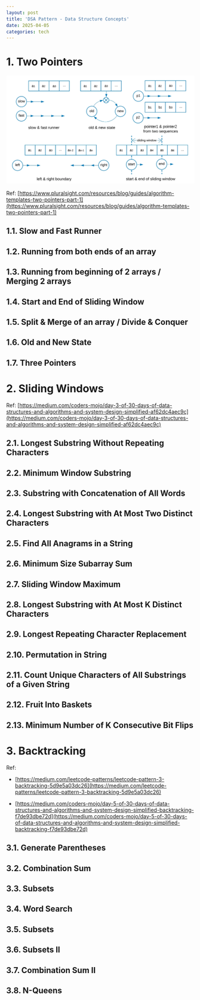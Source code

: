 ```yaml
---
layout: post
title: 'DSA Pattern - Data Structure Concepts'
date: 2025-04-05
categories: tech
---
```


# 1. Two Pointers

![](/images/two_pointers.webp)

Ref: [https://www.pluralsight.com/resources/blog/guides/algorithm-templates-two-pointers-part-1](https://www.pluralsight.com/resources/blog/guides/algorithm-templates-two-pointers-part-1)

## 1.1. Slow and Fast Runner

## 1.2. Running from both ends of an array

## 1.3. Running from beginning of 2 arrays / Merging 2 arrays

## 1.4. Start and End of Sliding Window

## 1.5. Split & Merge of an array / Divide & Conquer

## 1.6. Old and New State

## 1.7. Three Pointers

# 2. Sliding Windows

Ref: [https://medium.com/coders-mojo/day-3-of-30-days-of-data-structures-and-algorithms-and-system-design-simplified-af62dc4aec9c](https://medium.com/coders-mojo/day-3-of-30-days-of-data-structures-and-algorithms-and-system-design-simplified-af62dc4aec9c)

## 2.1. Longest Substring Without Repeating Characters

## 2.2. Minimum Window Substring

## 2.3. Substring with Concatenation of All Words

## 2.4. Longest Substring with At Most Two Distinct Characters

## 2.5. Find All Anagrams in a String

## 2.6. Minimum Size Subarray Sum

## 2.7. Sliding Window Maximum

## 2.8. Longest Substring with At Most K Distinct Characters

## 2.9. Longest Repeating Character Replacement

## 2.10. Permutation in String

## 2.11. Count Unique Characters of All Substrings of a Given String

## 2.12. Fruit Into Baskets

## 2.13. Minimum Number of K Consecutive Bit Flips

# 3. Backtracking

Ref:

- [https://medium.com/leetcode-patterns/leetcode-pattern-3-backtracking-5d9e5a03dc26](https://medium.com/leetcode-patterns/leetcode-pattern-3-backtracking-5d9e5a03dc26)

- [https://medium.com/coders-mojo/day-5-of-30-days-of-data-structures-and-algorithms-and-system-design-simplified-backtracking-f7de93dbe72d](https://medium.com/coders-mojo/day-5-of-30-days-of-data-structures-and-algorithms-and-system-design-simplified-backtracking-f7de93dbe72d)

## 3.1. Generate Parentheses

## 3.2. Combination Sum

## 3.3. Subsets

## 3.4. Word Search

## 3.5. Subsets

## 3.6. Subsets II

## 3.7. Combination Sum II

## 3.8. N-Queens
